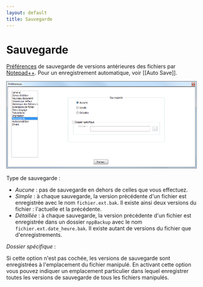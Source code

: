 ```yaml
---
layout: default
title: Sauvegarde
---
```

# Sauvegarde

[Préférences](preferences.md) de sauvegarde de versions antérieures des fichiers par [Notepad++](notepad++.md). Pour un enregistrement automatique, voir [[Auto Save]].

![Interface](/images/preferences/10_save.png)

Type de sauvegarde :

- *Aucune* : pas de sauvegarde en dehors de celles que vous effectuez.
- *Simple* : à chaque sauvegarde, la version précédente d'un fichier est enregistrée avec le nom `fichier.ext.bak`. Il existe ainsi deux versions du fichier : l'actuelle et la précédente.
- *Détaillée* : à chaque sauvegarde, la version précédente d'un fichier est enregistrée dans un dossier `nppBackup` avec le nom `fichier.ext.date_heure.bak`. Il existe autant de versions du fichier que d'enregistrements.

*Dossier spécifique* :

Si cette option n'est pas cochée, les versions de sauvegarde sont enregistrées à l'emplacement du fichier manipulé. En activant cette option vous pouvez indiquer un emplacement particulier dans lequel enregistrer toutes les versions de sauvegarde de tous les fichiers manipulés.
